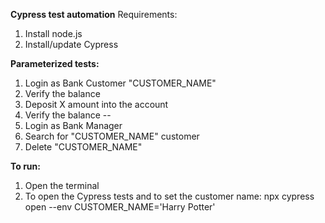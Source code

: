 **Cypress test automation**
Requirements:
1. Install node.js
2. Install/update Cypress

**Parameterized tests:**
1. Login as Bank Customer "CUSTOMER_NAME"
2. Verify the balance
3. Deposit X amount into the account
4. Verify the balance
--
1. Login as Bank Manager
2. Search for "CUSTOMER_NAME" customer
3. Delete "CUSTOMER_NAME"

**To run:**
1. Open the terminal
2. To open the Cypress tests and to set the customer name:
npx cypress open --env CUSTOMER_NAME='Harry Potter'
